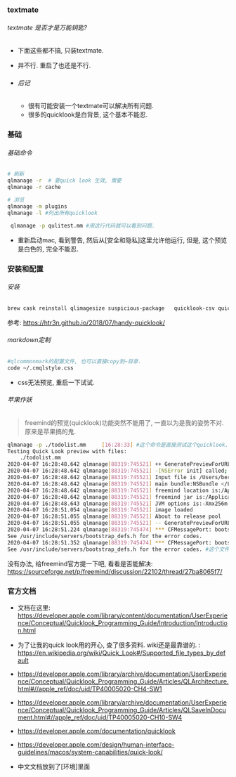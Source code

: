 ### textmate

###### textmate 是否才是万能钥匙?

- 下面这些都不搞, 只装textmate.

- 并不行. 重启了也还是不行. 

- ###### 后记

  - 很有可能安装一个textmate可以解决所有问题.
  - 很多的quicklook是白背景, 这个基本不能忍. 

### 基础

###### 基础命令

```sh
# 刷新
qlmanage -r  # 要quick look 生效, 需要
qlmanage -r cache

# 浏览
qlmanage -m plugins
qlmanage -l #列出所有quicklook

 qlmanage -p qulitest.mm #用这行代码就可以看到问题.
```

- 重新启动mac, 看到警告, 然后从[安全和隐私]这里允许他运行, 但是, 这个预览是白色的, 完全不能忍. 

### 安装和配置

###### 安装

```sh
brew cask reinstall qlimagesize suspicious-package   quicklook-csv quicklook-json qlcommonmark qlcolorcode qlstephen textmate
```

参考: https://htr3n.github.io/2018/07/handy-quicklook/

###### markdown定制

```sh
#qlcommonmark的配置文件, 也可以直接copy到~目录.
code ~/.cmqlstyle.css
```

- css无法预览, 重启一下试试. 

###### 苹果作妖



> freemind的预览(quicklook)功能突然不能用了, 一直以为是我的姿势不对. 原来是苹果搞的鬼.

```sh
qlmanage -p ./todolist.mm     [16:28:33] #这个命令是直接测试这个quicklook.
Testing Quick Look preview with files:
	./todolist.mm
2020-04-07 16:28:48.642 qlmanage[88319:745521] ++ GeneratePreviewForURL
2020-04-07 16:28:48.642 qlmanage[88319:745521] -[NSError init] called; this results in an invalid NSError instance. It will raise an exception in a future release. Please call errorWithDomain:code:userInfo: or initWithDomain:code:userInfo:. This message shown only once.
2020-04-07 16:28:48.642 qlmanage[88319:745521] Input file is /Users/bergman/git/_X/_知网justdoit/2020editor/文档/todolist.mm
2020-04-07 16:28:48.642 qlmanage[88319:745521] main bundle:NSBundle </Library/QuickLook/FreemindQL.qlgenerator> (loaded)
2020-04-07 16:28:48.642 qlmanage[88319:745521] freemind location is:/Applications/FreeMind.app
2020-04-07 16:28:48.642 qlmanage[88319:745521] freemind jar is:/Applications/FreeMind.app/Contents/Java/freemind.jar
2020-04-07 16:28:48.643 qlmanage[88319:745521] JVM options is:-Xmx256m
2020-04-07 16:28:51.054 qlmanage[88319:745521] image loaded
2020-04-07 16:28:51.055 qlmanage[88319:745521] About to release pool
2020-04-07 16:28:51.055 qlmanage[88319:745521] -- GeneratePreviewForURL
2020-04-07 16:28:51.224 qlmanage[88319:745474] *** CFMessagePort: bootstrap_register(): failed 1100 (0x44c) 'Permission denied', port = 0x9007, name = 'com.apple.coredrag'
See /usr/include/servers/bootstrap_defs.h for the error codes.
2020-04-07 16:28:51.352 qlmanage[88319:745474] *** CFMessagePort: bootstrap_register(): failed 1100 (0x44c) 'Permission denied', port = 0xbc1f, name = 'com.apple.tsm.portname'
See /usr/include/servers/bootstrap_defs.h for the error codes. #这个文件并不存在. 
```

没有办法, 给freemind官方提一下吧, 看看是否能解决: https://sourceforge.net/p/freemind/discussion/22102/thread/27ba8065f7/



### 官方文档

- 文档在这里: https://developer.apple.com/library/content/documentation/UserExperience/Conceptual/Quicklook_Programming_Guide/Introduction/Introduction.html
- 为了让我的quick look用的开心, 查了很多资料. wiki还是最靠谱的. : https://en.wikipedia.org/wiki/Quick_Look#/Supported_file_types_by_default

- https://developer.apple.com/library/archive/documentation/UserExperience/Conceptual/Quicklook_Programming_Guide/Articles/QLArchitecture.html#//apple_ref/doc/uid/TP40005020-CH4-SW1
- https://developer.apple.com/library/archive/documentation/UserExperience/Conceptual/Quicklook_Programming_Guide/Articles/QLSaveInDocument.html#//apple_ref/doc/uid/TP40005020-CH10-SW4
- https://developer.apple.com/documentation/quicklook
- https://developer.apple.com/design/human-interface-guidelines/macos/system-capabilities/quick-look/
- 中文文档放到了[环境]里面